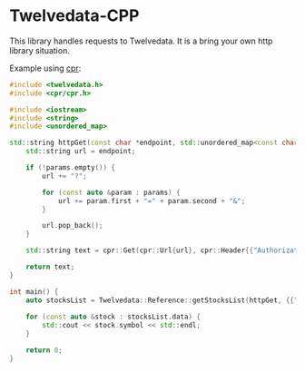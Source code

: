 # Twelvedata-CPP

This library handles requests to Twelvedata. It is a bring your own http library situation.

Example using [cpr](https://github.com/libcpr/cpr):
```cpp
#include <twelvedata.h>
#include <cpr/cpr.h>

#include <iostream>
#include <string>
#include <unordered_map>

std::string httpGet(const char *endpoint, std::unordered_map<const char *, const char *>) {
    std::string url = endpoint;

    if (!params.empty()) {
        url += "?";

        for (const auto &param : params) {
            url += param.first + "=" + param.second + "&";
        }

        url.pop_back();
    }

    std::string text = cpr::Get(cpr::Url{url}, cpr::Header{{"Authorization", <your-token-here>}}).text;

    return text;
}

int main() {
    auto stocksList = Twelvedata::Reference::getStocksList(httpGet, {{"symbol", "AAPL"}});
	
    for (const auto &stock : stocksList.data) {
        std::cout << stock.symbol << std::endl;
    }

    return 0;
}
```

